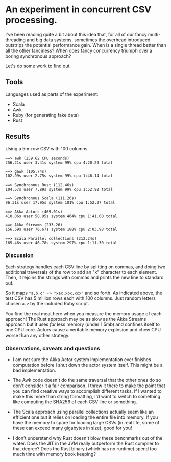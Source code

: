 # An experiment in concurrent CSV processing.

I've been reading quite a bit about this idea that, for all of our fancy multi-threading and big data systems, sometimes the overhead introduced outstrips the potential performance gain. When is a single thread better than all the other fanciness? When does fancy concurrency triumph over a boring synchronous approach?

Let's do some work to find out.

## Tools

Languages used as parts of the experiment:

- Scala
- Awk
- Ruby (for generating fake data)
- Rust

## Results

Using a 5m-row CSV with 100 columns

```
==> awk (259.62 CPU seconds)
256.21s user 3.41s system 99% cpu 4:20.29 total

==> gawk (105.74s)
102.99s user 2.75s system 99% cpu 1:46.14 total

==> Synchronous Rust (112.46s)
104.57s user 7.89s system 99% cpu 1:52.92 total

==> Synchronous Scala (111.26s)
96.31s user 17.95s system 101% cpu 1:52.27 total

==> Akka Actors (469.01s)
410.06s user 58.95s system 464% cpu 1:41.00 total

==> Akka Streams (233.26)
156.59s user 76.67s system 188% cpu 2:03.98 total

==> Scala Parallel collections (212.24s)
165.46s user 46.78s system 297% cpu 1:11.30 total
```

### Discussion

Each strategy handles each CSV line by splitting on commas, and doing two additional traversals of the row to add an "x" character to each element. Then, it rejoins the strings with commas and prints the new line to standard out.

So it maps `"a,b,c" -> "xax,xbx,xcx"` and so forth. As indicated above, the test CSV has 5 million rows each with 100 columns. Just random letters chosen `a-z` by the included Ruby script.

You find the real meat here when you measure the memory usage of each approach! The Rust approach may be as slow as the Akka Streams approach but it uses *far* less memory (under 1.5mb) and confines itself to one CPU core. Actors cause a veritable memory explosion and chew CPU worse than any other strategy.

### Observations, caveats and questions

* I am not sure the Akka Actor system implementation ever finishes computation before I shut down the actor system itself. This might be a bad implementation.

* The Awk code doesn't do the same traversal that the other ones do so don't consider it a fair comparison. I threw it there to make the point that you can find creative ways to accomplish different tasks. If I wanted to make this more than string formatting, I'd want to switch to something like computing the SHA256 of each CSV line or something.

* The Scala approach using parallel collections actually seem like an efficient one but it relies on loading the entire file into memory. If you have the memory to spare for loading large CSVs (in real life, some of these can exceed many gigabytes in size), good for you!

* I don't understand why Rust doesn't blow these benchmarks out of the water. Does the JIT in the JVM really outperform the Rust compiler to that degree? Does the Rust binary (which has no runtime) spend too much time with memory book keeping?
